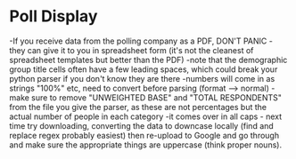 # Poll Display
-If you receive data from the polling company as a PDF, DON'T PANIC - they can give it to you in spreadsheet form (it's not the cleanest of spreadsheet templates but better than the PDF)
	-note that the demographic group title cells often have a few leading spaces, which could break your python parser if you don't know they are there
	-numbers will come in as strings "100%" etc, need to convert before parsing (format --> normal)
	-make sure to remove "UNWEIGHTED BASE" and "TOTAL RESPONDENTS" from the file you give the parser, as these are not percentages but the actual number of people in each category
	-it comes over in all caps - next time try downloading, converting the data to downcase locally (find and replace regex probably easiest) then re-upload to Google and go through and make sure the appropriate things are uppercase (think proper nouns).
	